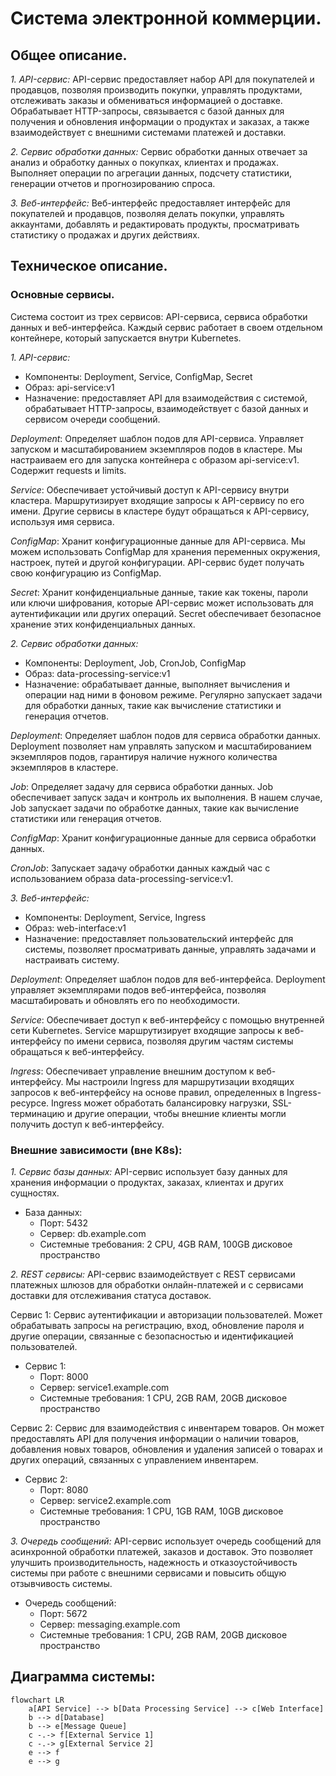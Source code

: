 # Система электронной коммерции.

## Общее описание.

*1. API-сервис:*
API-сервис предоставляет набор API для покупателей и продавцов, позволяя производить покупки, управлять продуктами, отслеживать заказы и обмениваться информацией о доставке. Обрабатывает HTTP-запросы, связывается с базой данных для получения и обновления информации о продуктах и заказах, а также взаимодействует с внешними системами платежей и доставки.

*2. Сервис обработки данных:*
Сервис обработки данных отвечает за анализ и обработку данных о покупках, клиентах и продажах. Выполняет операции по агрегации данных, подсчету статистики, генерации отчетов и прогнозированию спроса.

*3. Веб-интерфейс:*
Веб-интерфейс предоставляет интерфейс для покупателей и продавцов, позволяя делать покупки, управлять аккаунтами, добавлять и редактировать продукты,  просматривать статистику о продажах и других действиях.



## Техническое описание.

### Основные сервисы.

Система состоит из трех сервисов: API-сервиса, сервиса обработки данных и веб-интерфейса. Каждый сервис работает в своем отдельном контейнере, который запускается внутри Kubernetes.

*1. API-сервис:*
   - Компоненты: Deployment, Service, ConfigMap, Secret
   - Образ: api-service:v1
   - Назначение: предоставляет API для взаимодействия с системой, обрабатывает HTTP-запросы, взаимодействует с базой данных и сервисом очереди сообщений.

_Deployment_: Определяет шаблон подов для API-сервиса. Управляет запуском и масштабированием экземпляров подов в кластере. Мы настраиваем его для запуска контейнера с образом api-service:v1. Содержит requests и limits.

_Service_: Обеспечивает устойчивый доступ к API-сервису внутри кластера. Маршрутизирует входящие запросы к API-сервису по его имени. Другие сервисы в кластере будут обращаться к API-сервису, используя имя сервиса.

_ConfigMap_: Хранит конфигурационные данные для API-сервиса. Мы можем использовать ConfigMap для хранения переменных окружения, настроек, путей и другой конфигурации. API-сервис будет получать свою конфигурацию из ConfigMap.

_Secret_: Хранит конфиденциальные данные, такие как токены, пароли или ключи шифрования, которые API-сервис может использовать для аутентификации или других операций. Secret обеспечивает безопасное хранение этих конфиденциальных данных.


*2. Сервис обработки данных:*
   - Компоненты: Deployment, Job, CronJob, ConfigMap
   - Образ: data-processing-service:v1
   - Назначение: обрабатывает данные, выполняет вычисления и операции над ними в фоновом режиме. Регулярно запускает задачи для обработки данных, такие как вычисление статистики и генерация отчетов.

_Deployment_: Определяет шаблон подов для сервиса обработки данных. Deployment позволяет нам управлять запуском и масштабированием экземпляров подов, гарантируя наличие нужного количества экземпляров в кластере.

_Job_: Определяет задачу для сервиса обработки данных. Job обеспечивает запуск задач и контроль их выполнения. В нашем случае, Job запускает задачи по обработке данных, такие как вычисление статистики или генерация отчетов.

_ConfigMap_: Хранит конфигурационные данные для сервиса обработки данных.

_CronJob_: Запускает задачу обработки данных каждый час с использованием образа data-processing-service:v1. 


*3. Веб-интерфейс:*
   - Компоненты: Deployment, Service, Ingress
   - Образ: web-interface:v1
   - Назначение: предоставляет пользовательский интерфейс для системы, позволяет просматривать данные, управлять задачами и настраивать систему.

_Deployment_: Определяет шаблон подов для веб-интерфейса. Deployment управляет экземплярами подов веб-интерфейса, позволяя масштабировать и обновлять его по необходимости. 

_Service_: Обеспечивает доступ к веб-интерфейсу с помощью внутренней сети Kubernetes. Service маршрутизирует входящие запросы к веб-интерфейсу по имени сервиса, позволяя другим частям системы обращаться к веб-интерфейсу.

_Ingress_: Обеспечивает управление внешним доступом к веб-интерфейсу. Мы настроили Ingress для маршрутизации входящих запросов к веб-интерфейсу на основе правил, определенных в Ingress-ресурсе. Ingress может обработать балансировку нагрузки, SSL-терминацию и другие операции, чтобы внешние клиенты могли получить доступ к веб-интерфейсу.



### Внешние зависимости (вне K8s):

*1. Сервис базы данных:*
API-сервис использует базу данных для хранения информации о продуктах, заказах, клиентах и других сущностях.

 - База данных:
   - Порт: 5432
   - Сервер: db.example.com
   - Системные требования: 2 CPU, 4GB RAM, 100GB дисковое пространство

*2. REST сервисы:* 
API-сервис взаимодействует с REST сервисами платежных шлюзов для обработки онлайн-платежей и с сервисами доставки для отслеживания статуса доставок.

Сервис 1: Сервис аутентификации и авторизации пользователей. Может обрабатывать запросы на регистрацию, вход, обновление пароля и другие операции, связанные с безопасностью и идентификацией пользователей.

   - Сервис 1:
     - Порт: 8000
     - Сервер: service1.example.com
     - Системные требования: 1 CPU, 2GB RAM, 20GB дисковое пространство

Сервис 2: Сервис для взаимодействия с инвентарем товаров. Он может предоставлять API для получения информации о наличии товаров, добавления новых товаров, обновления и удаления записей о товарах и других операций, связанных с управлением инвентарем.

   - Сервис 2:
     - Порт: 8080
     - Сервер: service2.example.com
     - Системные требования: 1 CPU, 1GB RAM, 10GB дисковое пространство

*3. Очередь сообщений:*
API-сервис использует очередь сообщений для асинхронной обработки платежей, заказов и доставок. Это позволяет улучшить производительность, надежность и отказоустойчивость системы при работе с внешними сервисами и повысить общую отзывчивость системы.

 - Очередь сообщений:
   - Порт: 5672
   - Сервер: messaging.example.com
   - Системные требования: 1 CPU, 2GB RAM, 20GB дисковое пространство


## Диаграмма системы:

```mermaid
flowchart LR
    a[API Service] --> b[Data Processing Service] --> c[Web Interface]
    b --> d[Database]
    b --> e[Message Queue]
    c -.-> f[External Service 1]
    c -.-> g[External Service 2]
    e --> f
    e --> g
```

